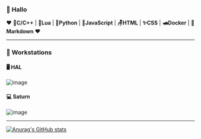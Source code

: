 ### 🐸 Hallo

❤️  💾**C/C++** | 🌙**Lua** | 🐍**Python** | 🧙**JavaScript** | **🪑HTML** | **✨CSS** | **🛥️Docker** | **🌠Markdown** ❤️

___

### 🍈 Workstations

#### 🖥️ HAL

![image](https://user-images.githubusercontent.com/80941110/215950723-6dacb802-3151-4088-9d2c-53cdf1064e7b.png)


#### 💻 Saturn

![image](https://user-images.githubusercontent.com/80941110/215952725-a2990665-18c4-4e82-a26d-c022019d66bd.png)

___

[![Anurag's GitHub stats](https://github-readme-stats.vercel.app/api?username=ebears&hide=stars,prs&count_private=true&show_icons=true&theme=material-palenight)](https://github.com/anuraghazra/github-readme-stats)
